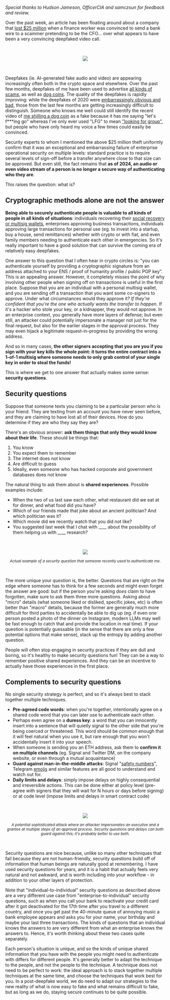 [category]: <> (General,Blockchains,Cryptography)
[date]: <> (2024/02/09)
[title]: <> (Ask security questions)
[pandoc]: <> (--mathjax)

_Special thanks to Hudson Jameson, OfficerCIA and samczsun for feedback and review._

Over the past week, an article has been floating around about a company that [lost $25 million](https://edition.cnn.com/2024/02/04/asia/deepfake-cfo-scam-hong-kong-intl-hnk/index.html) when a finance worker was convinced to send a bank wire to a scammer pretending to be the CFO... over what appears to have been a very convincing deepfaked video call.

<center><br>

[![](../../../../images/securityquestions/article.png)](https://edition.cnn.com/2024/02/04/asia/deepfake-cfo-scam-hong-kong-intl-hnk/index.html)

</center><br>

Deepfakes (ie. AI-generated fake audio and video) are appearing increasingly often both in the crypto space and elsewhere. Over the past few months, deepfakes of me have been used to advertise [all kinds of scams](https://crypto.news/analysts-discover-deepfakes-of-vitalik-buterin-promoting-scam-crypto-wallet/), as well as [dog coins](../../../../images/securityquestions/fakevideo.mp4). The quality of the deepfakes is rapidly improving: while the deepfakes of 2020 were [embarrassingly obvious and bad](https://decrypt.co/23975/vitalik-buterin-sings-pink-floyds-money-in-deepfake-video), those from the last few months are getting increasingly difficult to distinguish. Someone who knows me well could still identify the recent video of [me shilling a dog coin](../../../../images/securityquestions/fakevideo.mp4) as a fake because it has me saying "let's f***ing go" whereas I've only ever used "LFG" to mean ["looking for group"](https://slang.net/meaning/lfg), but people who have only heard my voice a few times could easily be convinced.

Security experts to whom I mentioned the above $25 million theft uniformly confirm that it was an exceptional and embarrassing failure of enterprise operational security on multiple levels: standard practice is to require several levels of sign-off before a transfer anywhere close to that size can be approved. But even still, the fact remains that **as of 2024, an audio or even video stream of a person is no longer a secure way of authenticating who they are**.

This raises the question: what is?

## Cryptographic methods alone are not the answer

**Being able to securely authenticate people is valuable to all kinds of people in all kinds of situations**: individuals recovering their [social recovery or multisig wallets](https://vitalik.eth.limo/general/2021/01/11/recovery.html), enterprises approving business transactions, individuals approving large transactions for personal use (eg. to invest into a startup, buy a house, send remittances) whether with crypto or with fiat, and even family members needing to authenticate each other in emergencies. So it's really important to have a good solution that can survive the coming era of relatively easy deepfakes.

One answer to this question that I often hear in crypto circles is: "you can authenticate yourself by providing a cryptographic signature from an address attached to your ENS / proof of humanity profile / public PGP key". This is an appealing answer. However, it completely misses the point of why involving other people when signing off on transactions is useful in the first place. Suppose that you are an individual with a personal multisig wallet, and you are sending off a transaction that you want some co-signers to approve. Under what circumstances would they approve it? _If they're confident that you're the one who actually wants the transfer to happen_. If it's a hacker who stole your key, or a kidnapper, they would not approve. In an enterprise context, you generally have more layers of defense; but even still, an attacker could potentially impersonate a manager not just for the final request, but also for the earlier stages in the approval process. They may even hijack a legitimate request-in-progress by providing the wrong address.
    
And so in many cases, **the other signers accepting that you are you if you sign with your key kills the whole point: it turns the entire contract into a 1-of-1 multisig where someone needs to only grab control of your single key in order to steal the funds!**

This is where we get to one answer that actually makes some sense: **security questions**.

## Security questions

Suppose that someone texts you claiming to be a particular person who is your friend. They are texting from an account you have never seen before, and they are claiming to have lost all of their devices. How do you determine if they are who they say they are?

There's an obvious answer: **ask them things that only they would know about their life**. These should be things that:

1. You know
2. You expect them to remember
3. The internet does not know
4. Are difficult to guess
5. Ideally, even someone who has hacked corporate and government databases does not know

The natural thing to ask them about is **shared experiences**. Possible examples include:

* When the two of us last saw each other, what restaurant did we eat at for dinner, and what food did you have?
* Which of our friends made that joke about an ancient politician? And which politician was it?
* Which movie did we recently watch that you did not like?
* You suggested last week that I chat with ____ about the possibility of them helping us with ____ research?

<center><br>
    
![](../../../../images/securityquestions/example.png)

<small><i>Actual example of a security question that someone recently used to authenticate me.</i></small>

</center><br>

The more unique your _question_ is, the better. Questions that are right on the edge where someone has to think for a few seconds and might even forget the answer are good: but if the person you're asking _does_ claim to have forgotten, make sure to ask them three more questions. Asking about "micro" details (what someone liked or disliked, specific jokes, etc) is often better than "macro" details, because the former are generally much more difficult for third parties to accidentally be able to dig up (eg. if even one person posted a photo of the dinner on Instagram, modern LLMs may well be fast enough to catch that and provide the location in real time). If your question is potentially guessable (in the sense that there are only a few potential options that make sense), stack up the entropy by adding another question.

People will often stop engaging in security practices if they are dull and boring, so it's healthy to make security questions fun! They can be a way to remember positive shared experiences. And they can be an incentive to actually have those experiences in the first place.

## Complements to security questions

No single security strategy is perfect, and so it's always best to stack together multiple techniques.

* **Pre-agreed code words**: when you're together, intentionally agree on a shared code word that you can later use to authenticate each other.
* Perhaps even agree on a **duress key**: a word that you can innocently insert into a sentence that will quietly signal to the other side that you're being coerced or threatened. This word should be common enough that it will feel natural when you use it, but rare enough that you won't accidentally insert it into your speech.
* When someone is sending you an ETH address, ask them to **confirm it on multiple channels** (eg. Signal and Twitter DM, on the company website, or even through a mutual acquaintance)
* **Guard against man-in-the-middle attacks**: Signal "[safety numbers](https://support.signal.org/hc/en-us/articles/360007060632-What-is-a-safety-number-and-why-do-I-see-that-it-changed)", Telegram [emojis](https://www.engadget.com/2017-03-30-telegrams-voice-calls-are-secured-by-emojis.html) and similar features are all good to understand and watch out for.
* **Daily limits and delays**: simply impose delays on highly consequential and irreversible actions. This can be done either at policy level (pre-agree with signers that they will wait for N hours or days before signing) or at code level (impose limits and delays in smart contract code)

<center><br>

![](../../../../images/securityquestions/shoggy.png)

<small><i>A potential sophisticated attack where an attacker impersonates an executive and a grantee at multiple steps of an approval process. Security questions and delays can both guard against this; it's probably better to use both.</i></small>

</center><br>

Security questions are nice because, unlike so many other techniques that fail because they are not human-friendly, security questions build off of information that human beings are naturally good at remembering. I have used security questions for years, and it is a habit that actually feels very natural and not awkward, and is worth including into your workflow - in addition to your other layers of protection.

Note that "individual-to-individual" security questions as described above are a very different use case from "enterprise-to-individual" security questions, such as when you call your bank to reactivate your credit card after it got deactivated for the 17th time after you travel to a different country, and once you get past the 40-minute queue of annoying music a bank employee appears and asks you for your name, your birthday and maybe your last three transactions. The kinds of questions that an individual knows the answers to are very different from what an enterprise knows the answers to. Hence, it's worth thinking about these two cases quite separately.

Each person's situation is unique, and so the kinds of unique shared information that you have with the people you might need to authenticate with differs for different people. It's generally better to adapt the technique to the people, and not the people to the technique. A technique does not need to be perfect to work: the ideal approach is to stack together multiple techniques at the same time, and choose the techniques that work best for you. In a post-deepfake world, we do need to adapt our strategies to the new reality of what is now easy to fake and what remains difficult to fake, but as long as we do, staying secure continues to be quite possible.
